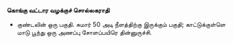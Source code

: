 **கொங்கு வட்டார வழக்குச் சொல்லகராதி**
- குண்டலின் ஒரு பகுதி. சுமார் 50 அடி நீளத்திற்கு இருக்கும் பகுதி; காட்டுக்குள்ளெ மாடு பூந்து ஒரு அணப்பு சோளப்பயிரெ தின்னுருச்சி.

